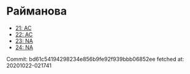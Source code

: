 # Райманова
- [21: AC](21.md)
- [22: AC](22.md)
- [23: NA](23.md)
- [24: NA](24.md)

Commit: bd61c54194298234e856b9fe92f939bbb06852ee
 fetched at: 20201022-021741
